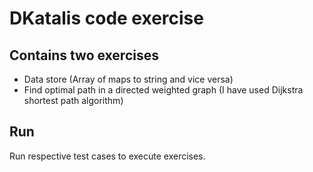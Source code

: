 # DKatalis code exercise

## Contains two exercises 
- Data store (Array of maps to string and vice versa)
- Find optimal path in a directed weighted graph (I have used Dijkstra shortest path algorithm)

## Run
Run respective test cases to execute exercises.

